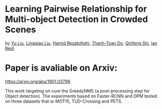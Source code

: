 # Learning Pairwise Relationship for Multi-object Detection in Crowded Scenes

by [Yu Liu](https://sites.google.com/site/yuliuunilau/home), [Lingqiao Liu](https://sites.google.com/site/lingqiaoliu83/home), [Hamid Rezatofighi](hamid-rezatofighi), [Thanh-Toan Do](https://sites.google.com/view/thanhtoando/home), [Qinfeng Shi](https://cs.adelaide.edu.au/~javen/), [Ian Reid](https://cs.adelaide.edu.au/~ianr/)

# Paper is avaliable on Arxiv:
https://arxiv.org/abs/1901.03796


This work targeting on cure the GreedyNMS (a post-processing step for Object detection).
The experiments based on Faster-RCNN and DPM tested on three datasets that ar MOT15, TUD-Crossing and PETS.
